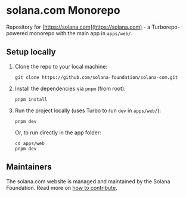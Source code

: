 # solana.com Monorepo

Repository for [https://solana.com](https://solana.com) - a Turborepo-powered monorepo with the main app in `apps/web/`.

## Setup locally

1. Clone the repo to your local machine:

   ```
   git clone https://github.com/solana-foundation/solana-com.git
   ```

2. Install the dependencies via `pnpm` (from root):

   ```
   pnpm install
   ```

3. Run the project locally (uses Turbo to run `dev` in `apps/web/`):

   ```
   pnpm dev
   ```

   Or, to run directly in the app folder:
   ```
   cd apps/web
   pnpm dev
   ```

## Maintainers

The solana.com website is managed and maintained by the Solana Foundation. Read
more on [how to contribute](apps/web/CONTRIBUTING.md).
